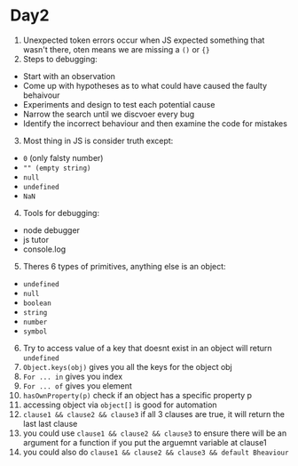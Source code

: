 # Day2 

1) Unexpected token errors occur when JS expected something that wasn't there, oten means we are missing a `()` or `{}`
2) Steps to debugging:
  * Start with an observation
  * Come up with hypotheses as to what could have caused the faulty behaivour 
  * Experiments and design to test each potential cause
  * Narrow the search until we discvoer every bug
  * Identify the incorrect behaviour and then examine the code for mistakes
3) Most thing in JS is consider truth except:
  * `0` (only falsty number) 
  * `"" (empty string)`
  * `null`
  * `undefined`
  * `NaN`
4) Tools for debugging:
  * node debugger
  * js tutor
  * console.log
5) Theres 6 types of primitives, anything else is an object:
  * `undefined`
  * `null`
  * `boolean`
  * `string`
  * `number`
  * `symbol`
6) Try to access value of a key that doesnt exist in an object will return `undefined`
7) `Object.keys(obj)` gives you all the keys for the object obj
8) `For ... in` gives you index
9) `For ... of` gives you element 
10) `hasOwnProperty(p)` check if an object has a specific property p
11) accessing object via `object[]` is good for automation
12) `clause1 && clause2 && clause3` if all 3 clauses are true, it will return the last last clause
13) you could use `clause1 && clause2 && clause3` to ensure there will be an argument for a function if you put the arguemnt variable at clause1
14) you could also do `clause1 && clause2 && clause3 && default Bheaviour`